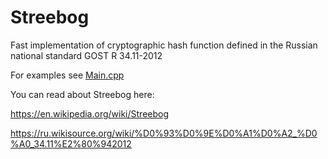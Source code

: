 # Streebog
Fast implementation of cryptographic hash function defined in the Russian national standard GOST R 34.11-2012

For examples see [Main.cpp](https://github.com/SergeyBel/Streebog/blob/master/main.cpp)

You can read about Streebog here:

https://en.wikipedia.org/wiki/Streebog

https://ru.wikisource.org/wiki/%D0%93%D0%9E%D0%A1%D0%A2_%D0%A0_34.11%E2%80%942012

